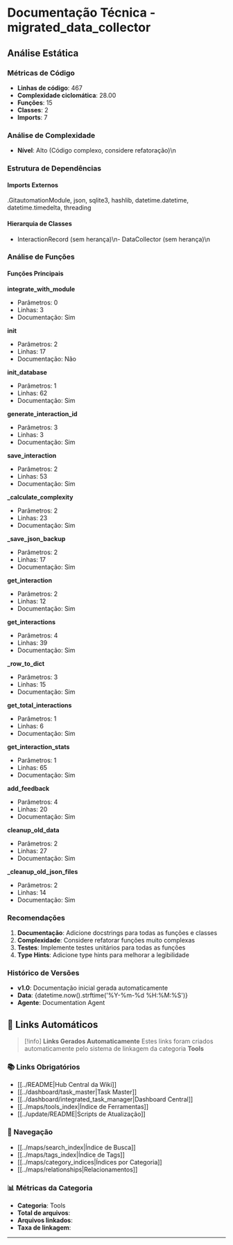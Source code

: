 # Documentação Técnica - migrated_data_collector

## Análise Estática

### Métricas de Código
- **Linhas de código**: 467
- **Complexidade ciclomática**: 28.00
- **Funções**: 15
- **Classes**: 2
- **Imports**: 7

### Análise de Complexidade
- **Nível**: Alto (Código complexo, considere refatoração)\n
### Estrutura de Dependências

#### Imports Externos
.GitautomationModule, json, sqlite3, hashlib, datetime.datetime, datetime.timedelta, threading

#### Hierarquia de Classes
- InteractionRecord (sem herança)\n- DataCollector (sem herança)\n
### Análise de Funções

#### Funções Principais
**integrate_with_module**
- Parâmetros: 0
- Linhas: 3
- Documentação: Sim

**__init__**
- Parâmetros: 2
- Linhas: 17
- Documentação: Não

**init_database**
- Parâmetros: 1
- Linhas: 62
- Documentação: Sim

**generate_interaction_id**
- Parâmetros: 3
- Linhas: 3
- Documentação: Sim

**save_interaction**
- Parâmetros: 2
- Linhas: 53
- Documentação: Sim

**_calculate_complexity**
- Parâmetros: 2
- Linhas: 23
- Documentação: Sim

**_save_json_backup**
- Parâmetros: 2
- Linhas: 17
- Documentação: Sim

**get_interaction**
- Parâmetros: 2
- Linhas: 12
- Documentação: Sim

**get_interactions**
- Parâmetros: 4
- Linhas: 39
- Documentação: Sim

**_row_to_dict**
- Parâmetros: 3
- Linhas: 15
- Documentação: Sim

**get_total_interactions**
- Parâmetros: 1
- Linhas: 6
- Documentação: Sim

**get_interaction_stats**
- Parâmetros: 1
- Linhas: 65
- Documentação: Sim

**add_feedback**
- Parâmetros: 4
- Linhas: 20
- Documentação: Sim

**cleanup_old_data**
- Parâmetros: 2
- Linhas: 27
- Documentação: Sim

**_cleanup_old_json_files**
- Parâmetros: 2
- Linhas: 14
- Documentação: Sim

### Recomendações

1. **Documentação**: Adicione docstrings para todas as funções e classes
2. **Complexidade**: Considere refatorar funções muito complexas
3. **Testes**: Implemente testes unitários para todas as funções
4. **Type Hints**: Adicione type hints para melhorar a legibilidade

### Histórico de Versões

- **v1.0**: Documentação inicial gerada automaticamente
- **Data**: {datetime.now().strftime('%Y-%m-%d %H:%M:%S')}
- **Agente**: Documentation Agent


## 🔗 **Links Automáticos**

> [!info] **Links Gerados Automaticamente**
> Estes links foram criados automaticamente pelo sistema de linkagem da categoria **Tools**

### **📚 Links Obrigatórios**
- [[../README|Hub Central da Wiki]]
- [[../dashboard/task_master|Task Master]]
- [[../dashboard/integrated_task_manager|Dashboard Central]]
- [[../maps/tools_index|Índice de Ferramentas]]
- [[../update/README|Scripts de Atualização]]

### **🧭 Navegação**
- [[../maps/search_index|Índice de Busca]]
- [[../maps/tags_index|Índice de Tags]]
- [[../maps/category_indices|Índices por Categoria]]
- [[../maps/relationships|Relacionamentos]]

### **📊 Métricas da Categoria**
- **Categoria**: Tools
- **Total de arquivos**: <!-- Contador automático -->
- **Arquivos linkados**: <!-- Contador automático -->
- **Taxa de linkagem**: <!-- Percentual automático -->

---

